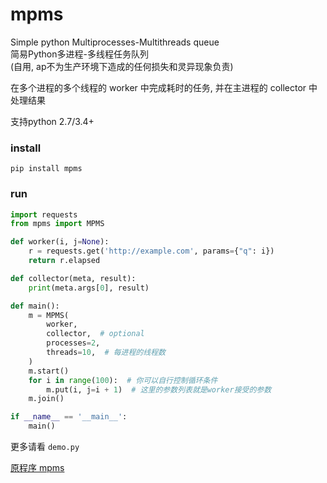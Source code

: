 # mpms
Simple python Multiprocesses-Multithreads queue  
简易Python多进程-多线程任务队列  
(自用, ap不为生产环境下造成的任何损失和灵异现象负责)
  
在多个进程的多个线程的 worker 中完成耗时的任务, 并在主进程的 collector 中处理结果
  
支持python 2.7/3.4+

### install

```shell
pip install mpms
```

### run

```python
import requests
from mpms import MPMS

def worker(i, j=None):
    r = requests.get('http://example.com', params={"q": i})
    return r.elapsed

def collector(meta, result):
    print(meta.args[0], result)

def main():
    m = MPMS(
        worker,
        collector,  # optional
        processes=2,
        threads=10,  # 每进程的线程数
    )
    m.start()
    for i in range(100):  # 你可以自行控制循环条件
        m.put(i, j=i + 1)  # 这里的参数列表就是worker接受的参数
    m.join()

if __name__ == '__main__':
    main()
```

更多请看 `demo.py`


[原程序 mpms](https://github.com/aploium/mpms)

